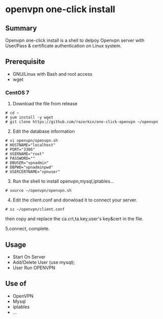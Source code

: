 # openvpn one-click install 
## Summary
Openvpn one-click install is a shell to delpoy Openvpn server with User/Pass & certificate authentication on Linux system.



## Prerequisite
* GNU/Linux with Bash and root access
* wget


### CentOS 7
1. Download the file from release
```
# cd ~
# yum install -y wget
# git clone https://github.com/razerkin/one-click-openvpn ~/openvpn
```
2. Edit the database information
```
# vi openvpn/openvpn.sh
# HOSTNAME="localhost"
# PORT="3306"
# USERNAME="root"
# PASSWORD=""
# DBUSER="vpnadmin"
# DBPWD="vpnadminpwd"
# USERCERTNAME="vpnuser"
```
3. Run the shell to install openvpn,mysql,iptables...
```
# source ~/openvpn/openvpn.sh
```
4. Edit the client.conf and donwload it to connect your server.
```
# sz ~/openvpn/client.conf
```
then copy and replace the ca.crt,ta.key,user's key&cert in the file.

5.connect, complete.


## Usage
* Start On Server
* Add/Delete User (use mysql);
* User Run OPENVPN

## Use of
* OpenVPN
* Mysql
* iptables
* ...
